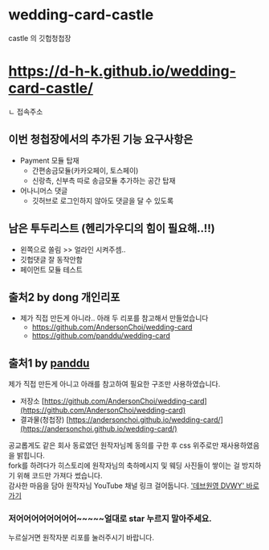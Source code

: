 # wedding-card-castle
castle 의 깃헙청첩장


# https://d-h-k.github.io/wedding-card-castle/ 
ㄴ 접속주소

## 이번 청첩장에서의 추가된 기능 요구사항은
- Payment 모듈 탑재
  - 간편송금모듈(카카오페이, 토스페이)
  - 신랑측, 신부측 따로 송금모듈 추가하는 공간 탑재
- 어나니머스 댓글
  - 깃허브로 로그인하지 않아도 댓글을 달 수 있도록

## 남은 투두리스트 (헨리가우디의 힘이 필요해..!!)
- 왼쪽으로 쏠림 >> 얼라인 시켜주셈..
- 깃헙댓글 잘 동작안함
- 페이먼트 모듈 테스트



## 출처2 by dong 개인리포
- 제가 직접 만든게 아니라.. 아래 두 리포를 참고해서 만들었습니다
  - https://github.com/AndersonChoi/wedding-card
  - https://github.com/panddu/wedding-card

## 출처1 by [panddu](https://github.com/panddu/wedding-card/)
제가 직접 만든게 아니고 아래를 참고하여 필요한 구조만 사용하였습니다.
* 저장소 [https://github.com/AndersonChoi/wedding-card](https://github.com/AndersonChoi/wedding-card)
* 결과물(청첩장) [https://andersonchoi.github.io/wedding-card/](https://andersonchoi.github.io/wedding-card/) 

공교롭게도 같은 회사 동료였던 원작자님께 동의를 구한 후 css 위주로만 재사용하였음을 밝힙니다.<br>
fork를 하려다가 히스토리에 원작자님의 축하메시지 및 웨딩 사진들이 쌓이는 걸 방지하기 위해 코드만 가져다 썼습니다.<br>
감사한 마음을 담아 원작자님 YouTube 채널 링크 걸어둡니다. <a href="https://www.youtube.com/c/%EB%8D%B0%EB%B8%8C%EC%9B%90%EC%98%81DevWonYoung">'데브원영 DVWY' 바로가기</a>
<br>
### 저어어어어어어어어~~~~~얼대로 star 누르지 말아주세요.
누르실거면 원작자분 리포를 눌러주시기 바랍니다.
